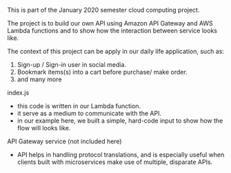 This is part of the January 2020 semester cloud computing project.

The project is to build our own API using Amazon API Gateway and AWS Lambda functions and to show how the interaction between service looks like.

The context of this project can be apply in our daily life application, such as:
  1. Sign-up / Sign-in user in social media.
  2. Bookmark items(s) into a cart before purchase/ make order. 
  3. and many more

index.js
- this code is written in our Lambda function.
- it serve as a medium to communicate with the API.
- in our example here, we built a simple, hard-code input to show how the flow will looks like.

API Gateway service (not included here)
 - API helps in handling protocol translations, and is especially useful when clients built with microservices make use of multiple,       disparate APIs.


